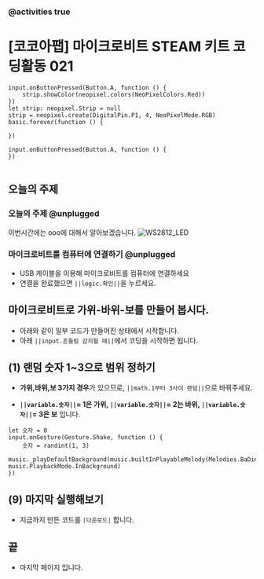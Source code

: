 ### @activities true


# [코코아팹] 마이크로비트 STEAM 키트 코딩활동 021

```ghost
input.onButtonPressed(Button.A, function () {
    strip.showColor(neopixel.colors(NeoPixelColors.Red))
})
let strip: neopixel.Strip = null
strip = neopixel.create(DigitalPin.P1, 4, NeoPixelMode.RGB)
basic.forever(function () {
	
})

```

```template
input.onButtonPressed(Button.A, function () {
})


```

## 오늘의 주제
### 오늘의 주제 @unplugged
이번시간에는 ooo에 대해서 알아보겠습니다.
![WS2812_LED](https://github.com/kocoasolution/mytutorial/assets/170903760/963b349f-9128-4ce1-9b62-f05f151cdfc2)

### 마이크로비트를 컴퓨터에 연결하기 @unplugged
* USB 케이블을 이용해 마이크로비트를 컴퓨터에 연결하세요
* 연결을 완료했으면 ``||logic.확인||``을 누르세요.

## 마이크로비트로 가위-바위-보를 만들어 봅시다.
* 아래와 같이 일부 코드가 만들어진 상태에서 시작합니다.
* 아래 ``||input.흔들림 감지될 때||``에서 코딩을 시작하면 됩니다.

## (1) 랜덤 숫자 1~3으로 범위 정하기 
*  **가위,바위,보 3가지 경우**가 있으므로, ``||math.1부터 3사이 랜덤||``으로 바꿔주세요.

* **``||variable.숫자||``= 1은 가위, ``||variable.숫자||``= 2는 바위, ``||variable.숫자||``= 3은 보** 입니다.

```blocks
let 숫자 = 0
input.onGesture(Gesture.Shake, function () {
    숫자 = randint(1, 3)
    music._playDefaultBackground(music.builtInPlayableMelody(Melodies.BaDing), music.PlaybackMode.InBackground)
})
```

## (9) 마지막 실행해보기
* 지금까지 만든 코드를 ``|다운로드|`` 합니다.

## 끝
* 마지막 페이지 입니다.
